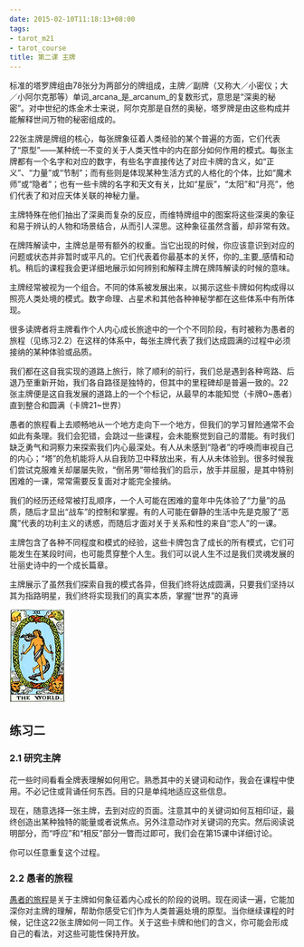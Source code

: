 ```yaml
---
date: 2015-02-10T11:18:13+08:00
tags: 
- tarot_m21
- tarot_course
title: 第二课 主牌
---
```


标准的塔罗牌组由78张分为两部分的牌组成，主牌／副牌（又称大／小密仪；大／小阿尔克那等）单词_arcana_是_arcanum_的复数形式，意思是“深奥的秘密”。对中世纪的炼金术士来说，阿尔克那是自然的奥秘，塔罗牌是由这些构成并能解释世间万物的秘密组成的。

<!--more-->

22张主牌是牌组的核心，每张牌象征着人类经验的某个普遍的方面，它们代表了“原型”——某种统一不变的关于人类天性中的内在部分如何作用的模式。每张主牌都有一个名字和对应的数字，有些名字直接传达了对应卡牌的含义，如“正义”、“力量”或“节制”；而有些则是体现某种生活方式的人格化的个体，比如“魔术师”或“隐者”；也有一些卡牌的名字和天文有关，比如“星辰”，“太阳”和“月亮”，他们代表了和对应天体关联的神秘力量。

主牌特殊在他们抽出了深奥而复杂的反应，而维特牌组中的图案将这些深奥的象征和易于辨认的人物和场景结合，从而引人深思。这种象征虽然含蓄，却非常有效。

在牌阵解读中，主牌总是带有额外的权重。当它出现的时候，你应该意识到对应的问题或状态并非暂时或平凡的。它们代表着你最基本的关怀，你的_主要_感情和动机。稍后的课程我会更详细地展示如何辨别和解释主牌在牌阵解读的时候的意味。

主牌经常被视为一个组合。不同的体系被发展出来，以揭示这些卡牌如何构成得以照亮人类处境的模式。数字命理、占星术和其他各种神秘学都在这些体系中有所体现。

很多读牌者将主牌看作个人内心成长旅途中的一个个不同阶段，有时被称为愚者的旅程（见练习2.2）在这样的体系中，每张主牌代表了我们达成圆满的过程中必须接纳的某种体验或品质。

我们都在这自我实现的道路上旅行，除了顺利的前行，我们总是遇到各种弯路、后退乃至重新开始，我们各自路径是独特的，但其中的里程碑却是普遍一致的。22张主牌便是这自我发展的道路上的一个个标记，从最早的本能知觉（卡牌0~愚者）直到整合和圆满（卡牌21~世界）

愚者的旅程看上去顺畅地从一个地方走向下一个地方，但我们的学习冒险通常不会如此有条理。我们会犯错，会跳过一些课程，会未能察觉到自己的潜能。有时我们缺乏勇气和洞察力来探索我们内心最深处。有人从未感到“隐者”的呼唤而审视自己的内心；“塔”的危机能将人从自我防卫中释放出来，有人从未体验到。很多时候我们尝试克服难关却屡屡失败，“倒吊男”带给我们的启示，放手并屈服，是其中特别困难的一课，常常需要反复面对才能完全接纳。

我们的经历还经常被打乱顺序，一个人可能在困难的童年中先体验了“力量”的品质，随后才显出“战车”的控制和掌握。有的人可能在僻静的生活中先是克服了“恶魔”代表的功利主义的诱惑，而随后才面对关于关系和性的来自“恋人”的一课。

主牌包含了各种不同程度和模式的经验，这些卡牌包含了成长的所有模式，它们可能发生在某段时间，也可能贯穿整个人生。我们可以说人生不过是我们灵魂发展的壮丽史诗中的一个成长篇章。

主牌展示了虽然我们探索自我的模式各异，但我们终将达成圆满，只要我们坚持以其为指路明星，我们终将实现我们的真实本质，掌握“世界”的真谛

![](/img/tarot/s/maj21s.gif)

## 练习二

### 2.1 研究主牌

花一些时间看看全牌表理解如何用它。熟悉其中的关键词和动作，我会在课程中使用。不必记住或背诵任何东西。目的只是单纯地适应这些信息。

现在，随意选择一张主牌，去到对应的页面。注意其中的关键词如何互相印证，最终创造出某种独特的能量或者说焦点。另外注意动作对关键词的充实。然后阅读说明部分，而“呼应”和“相反”部分一瞥而过即可，我们会在第15课中详细讨论。

你可以任意重复这个过程。

### 2.2 愚者的旅程

[愚者的旅程](/tarot/journey)是关于主牌如何象征着内心成长的阶段的说明。现在阅读一遍，它能加深你对主牌的理解，帮助你感受它们作为人类普遍处境的原型。当你继续课程的时候，记住这22张主牌如何一同工作。关于这些卡牌和他们的含义，你可能会形成自己的看法，对这些可能性保持开放。

